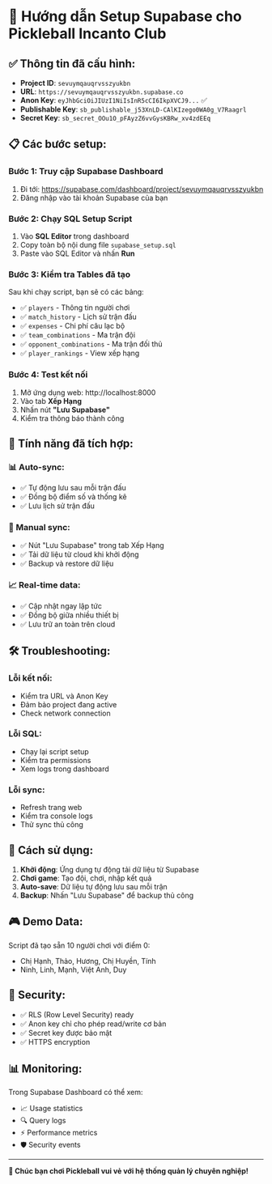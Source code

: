 # 🚀 Hướng dẫn Setup Supabase cho Pickleball Incanto Club

## ✅ Thông tin đã cấu hình:

- **Project ID**: `sevuymqauqrvsszyukbn`
- **URL**: `https://sevuymqauqrvsszyukbn.supabase.co`
- **Anon Key**: `eyJhbGciOiJIUzI1NiIsInR5cCI6IkpXVCJ9...` ✅
- **Publishable Key**: `sb_publishable_j53XnLD-CAlKIzego0WA0g_V7Raagrl`
- **Secret Key**: `sb_secret_OOu1O_pFAyzZ6vvGysKBRw_xv4zdEEq`

## 📋 Các bước setup:

### Bước 1: Truy cập Supabase Dashboard
1. Đi tới: https://supabase.com/dashboard/project/sevuymqauqrvsszyukbn
2. Đăng nhập vào tài khoản Supabase của bạn

### Bước 2: Chạy SQL Setup Script
1. Vào **SQL Editor** trong dashboard
2. Copy toàn bộ nội dung file `supabase_setup.sql`
3. Paste vào SQL Editor và nhấn **Run**

### Bước 3: Kiểm tra Tables đã tạo
Sau khi chạy script, bạn sẽ có các bảng:
- ✅ `players` - Thông tin người chơi
- ✅ `match_history` - Lịch sử trận đấu  
- ✅ `expenses` - Chi phí câu lạc bộ
- ✅ `team_combinations` - Ma trận đội
- ✅ `opponent_combinations` - Ma trận đối thủ
- ✅ `player_rankings` - View xếp hạng

### Bước 4: Test kết nối
1. Mở ứng dụng web: http://localhost:8000
2. Vào tab **Xếp Hạng**
3. Nhấn nút **"Lưu Supabase"**
4. Kiểm tra thông báo thành công

## 🎯 Tính năng đã tích hợp:

### 📊 Auto-sync:
- ✅ Tự động lưu sau mỗi trận đấu
- ✅ Đồng bộ điểm số và thống kê
- ✅ Lưu lịch sử trận đấu

### 🔄 Manual sync:
- ✅ Nút "Lưu Supabase" trong tab Xếp Hạng
- ✅ Tải dữ liệu từ cloud khi khởi động
- ✅ Backup và restore dữ liệu

### 📈 Real-time data:
- ✅ Cập nhật ngay lập tức
- ✅ Đồng bộ giữa nhiều thiết bị
- ✅ Lưu trữ an toàn trên cloud

## 🛠️ Troubleshooting:

### Lỗi kết nối:
- Kiểm tra URL và Anon Key
- Đảm bảo project đang active
- Check network connection

### Lỗi SQL:
- Chạy lại script setup
- Kiểm tra permissions
- Xem logs trong dashboard

### Lỗi sync:
- Refresh trang web
- Kiểm tra console logs
- Thử sync thủ công

## 📱 Cách sử dụng:

1. **Khởi động**: Ứng dụng tự động tải dữ liệu từ Supabase
2. **Chơi game**: Tạo đội, chơi, nhập kết quả
3. **Auto-save**: Dữ liệu tự động lưu sau mỗi trận
4. **Backup**: Nhấn "Lưu Supabase" để backup thủ công

## 🎮 Demo Data:

Script đã tạo sẵn 10 người chơi với điểm 0:
- Chị Hạnh, Thảo, Hương, Chị Huyền, Tính
- Ninh, Linh, Mạnh, Việt Anh, Duy

## 🔐 Security:

- ✅ RLS (Row Level Security) ready
- ✅ Anon key chỉ cho phép read/write cơ bản
- ✅ Secret key được bảo mật
- ✅ HTTPS encryption

## 📊 Monitoring:

Trong Supabase Dashboard có thể xem:
- 📈 Usage statistics
- 🔍 Query logs
- ⚡ Performance metrics
- 🛡️ Security events

---

**🎾 Chúc bạn chơi Pickleball vui vẻ với hệ thống quản lý chuyên nghiệp!**
